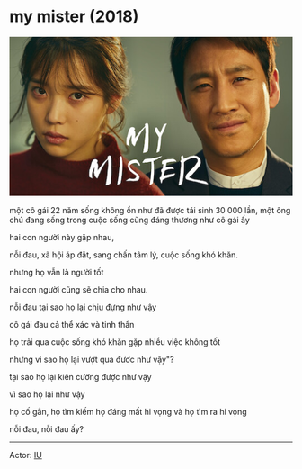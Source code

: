 # my mister (2018)

![](my%20mister%20(2018)%20poster.png)

một cô gái 22 năm sống không ổn như đã được tái sinh 30 000 lần, một ông chú đang sống trong cuộc sống cũng đáng thương như cô gái ấy

hai con người này gặp nhau,

nỗi đau, xã hội áp đặt, sang chấn tâm lý, cuộc sống khó khăn.

nhưng họ vẫn là người tốt

hai con người cũng sẽ chia cho nhau.

nỗi đau tại sao họ lại chịu đựng như vậy

cô gái đau cả thể xác và tinh thần

họ trải qua cuộc sống khó khăn gặp nhiều việc không tốt

nhưng vì sao họ lại vượt qua đươc như vậy"?

tại sao họ lại kiên cường được như vậy

vì sao họ lại như vậy

họ cố gắn, họ tìm kiếm họ đáng mất hi vọng và họ tìm ra hi vọng

nỗi đau, nỗi đau ấy?

---

 Actor: [IU](IU.md)